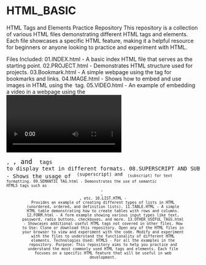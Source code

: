 # HTML_BASIC
HTML Tags and Elements Practice Repository
This repository is a collection of various HTML files demonstrating different HTML tags and elements. Each file showcases a specific HTML feature, making it a helpful resource for beginners or anyone looking to practice and experiment with HTML.

Files Included:
01.INDEX.html - A basic index HTML file that serves as the starting point.
02.PROJECT.html - Demonstrates HTML structure used for projects.
03.Bookmark.html - A simple webpage using the <a> tag for bookmarks and links.
04.IMAGE.html - Shows how to embed and use images in HTML using the <img> tag.
05.VIDEO.html - An example of embedding a video in a webpage using the <video> tag.
06.TEXTURE.html - Demonstrates how to add textures or background images in a page.
07.PRETAG, BIG AND SMALL.html - Uses the <pre>, <big>, and <small> tags to display text in different formats.
08.SUPERSCRIPT AND SUBSCRIPT.html - Shows the usage of <sup> (superscript) and <sub> (subscript) for text formatting.
09.SEMANTIC TAG.html - Demonstrates the use of semantic HTML5 tags such as <header>, <article>, <footer>, etc.
10.LIST.HTML - Provides an example of creating different types of lists in HTML (unordered, ordered, and definition lists).
11.TABLE.HTML - A simple HTML table demonstrating how to create tables with rows and columns.
12.FORM.html - A form example showing various input types like text, password, radio buttons, checkboxes, and more.
13.OTHER_USEFUL_TAGS.html - Showcases additional useful HTML tags not covered in other files.
How to Use:
Clone or download this repository.
Open any of the HTML files in your browser to view and experiment with the code.
Modify and experiment with the files to understand the functionality of different HTML elements.
Technologies Used:
HTML5 - For all the examples in the repository.
Purpose:
This repository aims to help you practice and understand the most commonly used HTML tags and elements. Each file focuses on a specific HTML feature that will be useful in web development.

